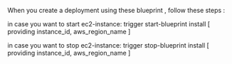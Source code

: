 When you create a deployment using these blueprint , follow these steps :

in case you want to start ec2-instance:
trigger start-blueprint install [ providing instance_id, aws_region_name ]

in case you want to stop ec2-instance:
trigger stop-blueprint install [ providing instance_id, aws_region_name ]
